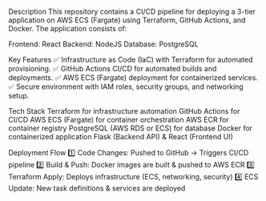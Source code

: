 Description
This repository contains a CI/CD pipeline for deploying a 3-tier application on AWS ECS (Fargate) using Terraform, GitHub Actions, and Docker. 
The application consists of:

Frontend: React
Backend: NodeJS
Database: PostgreSQL 

Key Features
✅ Infrastructure as Code (IaC) with Terraform for automated provisioning.
✅ GitHub Actions CI/CD for automated builds and deployments.
✅ AWS ECS (Fargate) deployment for containerized services.
✅ Secure environment with IAM roles, security groups, and networking setup.


Tech Stack
Terraform for infrastructure automation
GitHub Actions for CI/CD
AWS ECS (Fargate) for container orchestration
AWS ECR for container registry
PostgreSQL (AWS RDS or ECS) for database
Docker for containerized application
Flask (Backend API) & React (Frontend UI)

Deployment Flow
1️⃣ Code Changes: Pushed to GitHub → Triggers CI/CD pipeline
2️⃣ Build & Push: Docker images are built & pushed to AWS ECR
3️⃣ Terraform Apply: Deploys infrastructure (ECS, networking, security)
4️⃣ ECS Update: New task definitions & services are deployed